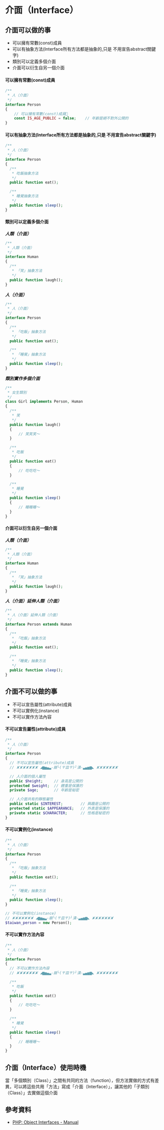 # 介面（Interface）

## 介面可以做的事

* 可以擁有常數(const)成員
* 可以有抽象方法(Interface所有方法都是抽象的,只是 不用宣告abstract關鍵字)
* 類別可以定義多個介面
* 介面可以衍生自另一個介面

#### 可以擁有常數(const)成員

```php
/**
 * 人（介面）
 */
interface Person
{
    // 可以擁有常數(const)成員
    const IS_AGE_PUBLIC = false;    // 年齡是絕不對外公開的
}
```

#### 可以有抽象方法(Interface所有方法都是抽象的,只是 不用宣告abstract關鍵字)

```php
/**
 * 人（介面）
 */
interface Person
{
  /**
   * 吃飯抽象方法
   */
  public function eat();

  /**
   * 睡覺抽象方法
   */
  public function sleep();
}
```

#### 類別可以定義多個介面

***人類（介面）***

```php
/**
 * 人類（介面）
 */
interface Human
{
  /**
   * 「笑」抽象方法
   */
  public function laugh();
}
```
***人（介面）***
```php
/**
 * 人（介面）
 */
interface Person
{
  /**
   * 「吃飯」抽象方法
   */
  public function eat();

  /**
   * 「睡覺」抽象方法
   */
  public function sleep();
}
```

***類別實作多個介面***


```php
/**
 * 女生類別
 */
class Girl implements Person, Human
{
  /**
   * 笑
   */
  public function laugh()
  {
      // 笑笑笑～
  }

  /**
   * 吃飯
   */
  public function eat()
  {
      // 吃吃吃～
  }

  /**
   * 睡覺
   */
  public function sleep()
  {
      // 睡睡睡～
  }
}
```

#### 介面可以衍生自另一個介面

***人類（介面）***

```php
/**
 * 人類（介面）
 */
interface Human
{
  /**
   * 「笑」抽象方法
   */
  public function laugh();
}
```

***人（介面）延伸人類（介面）***

```php
/**
 * 人（介面）延伸人類（介面）
 */
interface Person extends Human
{
  /**
   * 「吃飯」抽象方法
   */
  public function eat();

  /**
   * 「睡覺」抽象方法
   */
  public function sleep();
}
```

## 介面不可以做的事

* 不可以宣告屬性(attribute)成員
* 不可以實例化(instance)
* 不可以實作方法內容



#### 不可以宣告屬性(attribute)成員

```php
/**
 * 人（介面）
 */
interface Person
{
  // 不可以宣告屬性(attribute)成員
  // ✘✘✘✘✘✘✘ ◢▆▅▄▃-崩╰(〒皿〒)╯潰-▃▄▅▆◣ ✘✘✘✘✘✘✘

  // 人介面的個人屬性
  public $height;     // 身高是公開的
  protected $weight;  // 體重是保護的
  private $age;       // 年齡是秘密

  // 人介面共有的靜態屬性
  public static $INTEREST;        // 興趣是公開的
  protected static $APPEARANCE;   // 外表是保護的
  private static $CHARACTER;      // 性格是秘密的
}
```


#### 不可以實例化(instance)

```php
/**
 * 人（介面）
 */
interface Person
{
  /**
   * 「吃飯」抽象方法
   */
  public function eat();

  /**
   * 「睡覺」抽象方法
   */
  public function sleep();
}

// 不可以實例化(instance)
// ✘✘✘✘✘✘✘ ◢▆▅▄▃-崩╰(〒皿〒)╯潰-▃▄▅▆◣ ✘✘✘✘✘✘✘
$taiwan_person = new Person();
```

#### 不可以實作方法內容

```php
/**
 * 人（介面）
 */
interface Person
{
  // 不可以實作方法內容
  // ✘✘✘✘✘✘✘ ◢▆▅▄▃-崩╰(〒皿〒)╯潰-▃▄▅▆◣ ✘✘✘✘✘✘✘

  /**
   * 吃飯
   */
  public function eat()
  {
      // 吃吃吃～
  }

  /**
   * 睡覺
   */
  public function sleep()
  {
      // 睡睡睡～
  }
}
```

## 介面（Interface）使用時機

當「多個類別（Class）」之間有共同的方法（function），但方法實做的方式有差異，可以將這些共用「方法」寫成「介面（Interface）」，讓其他的「子類別（Class）」去實做這個介面


## 參考資料
* [PHP: Object Interfaces - Manual](http://php.net/manual/en/language.oop5.interfaces.php)
